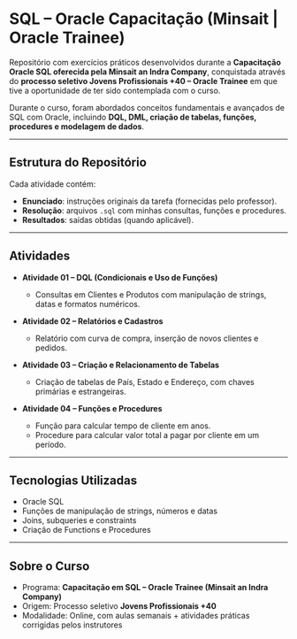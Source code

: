 # SQL – Oracle Capacitação (Minsait | Oracle Trainee)

Repositório com exercícios práticos desenvolvidos durante a **Capacitação Oracle SQL oferecida pela Minsait an Indra Company**, conquistada através do **processo seletivo Jovens Profissionais +40 – Oracle Trainee** em que tive a oportunidade de ter sido contemplada com o curso.

Durante o curso, foram abordados conceitos fundamentais e avançados de SQL com Oracle, incluindo **DQL, DML, criação de tabelas, funções, procedures e modelagem de dados**.

---

## Estrutura do Repositório
Cada atividade contém:
- **Enunciado**: instruções originais da tarefa (fornecidas pelo professor).
- **Resolução**: arquivos `.sql` com minhas consultas, funções e procedures.
- **Resultados**: saídas obtidas (quando aplicável).

---

## Atividades
- **Atividade 01 – DQL (Condicionais e Uso de Funções)**  
  - Consultas em Clientes e Produtos com manipulação de strings, datas e formatos numéricos.  

- **Atividade 02 – Relatórios e Cadastros**  
  - Relatório com curva de compra, inserção de novos clientes e pedidos.  

- **Atividade 03 – Criação e Relacionamento de Tabelas**  
  - Criação de tabelas de País, Estado e Endereço, com chaves primárias e estrangeiras.  

- **Atividade 04 – Funções e Procedures**  
  - Função para calcular tempo de cliente em anos.  
  - Procedure para calcular valor total a pagar por cliente em um período.  

---

## Tecnologias Utilizadas
- Oracle SQL
- Funções de manipulação de strings, números e datas
- Joins, subqueries e constraints
- Criação de Functions e Procedures

---

## Sobre o Curso
- Programa: **Capacitação em SQL – Oracle Trainee (Minsait an Indra Company)**  
- Origem: Processo seletivo **Jovens Profissionais +40**  
- Modalidade: Online, com aulas semanais + atividades práticas corrigidas pelos instrutores
